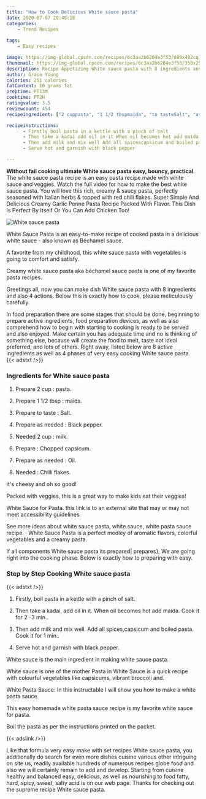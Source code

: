 ```yaml
---
title: "How to Cook Delicious White sauce pasta"
date: 2020-07-07 20:48:18
categories:
    - Trend Recipes
    
tags:
    - Easy recipes

image: https://img-global.cpcdn.com/recipes/6c3aa2b6204e3f53/680x482cq70/white-sauce-pasta-recipe-main-photo.jpg
thumbnail: https://img-global.cpcdn.com/recipes/6c3aa2b6204e3f53/350x250cq70/white-sauce-pasta-recipe-main-photo.jpg
description: Recipe Appetizing White sauce pasta with 8 ingredients and 4 stages of easy cooking.
author: Grace Young
calories: 251 calories
fatContent: 10 grams fat
preptime: PT13M
cooktime: PT2H
ratingvalue: 3.5
reviewcount: 454
recipeingredient: ["2 cuppasta", "1 1/2 tbspmaida", "to tasteSalt", "as neededBlack pepper", "2 cupmilk", "Chopped capsicum", "as neededOil", "Chilli flakes"]

recipeinstructions: 
      - Firstly boil pasta in a kettle with a pinch of salt 
      - Then take a kadai add oil in it When oil becomes hot add maida Cook it for 2 3 min 
      - Then add milk and mix well Add all spicescapsicum and boiled pasta Cook it for 1 min 
      - Serve hot and garnish with black pepper

---
```




**Without fail cooking ultimate White sauce pasta easy, bouncy, practical**. The white sauce pasta recipe is an easy pasta recipe made with white sauce and veggies. Watch the full video for how to make the best white sauce pasta. You will love this rich, creamy &amp; saucy pasta, perfectly seasoned with Italian herbs &amp; topped with red chili flakes. Super Simple And Delicious Creamy Garlic Penne Pasta Recipe Packed With Flavor. This Dish Is Perfect By Itself Or You Can Add Chicken Too!


![White sauce pasta](https://img-global.cpcdn.com/recipes/6c3aa2b6204e3f53/680x482cq70/white-sauce-pasta-recipe-main-photo.jpg "White sauce pasta")



White Sauce Pasta is an easy-to-make recipe of cooked pasta in a delicious white sauce - also known as Béchamel sauce.

A favorite from my childhood, this white sauce pasta with vegetables is going to comfort and satisfy.

Creamy white sauce pasta aka béchamel sauce pasta is one of my favorite pasta recipes.


Greetings all, now you can make dish White sauce pasta with 8 ingredients and also 4 actions. Below this is exactly how to cook, please meticulously carefully.

In food preparation there are some stages that should be done, beginning to prepare active ingredients, food preparation devices, as well as also comprehend how to begin with starting to cooking is ready to be served and also enjoyed. Make certain you has adequate time and no is thinking of something else, because will create the food to melt, taste not ideal preferred, and lots of others. Right away, listed below are 8 active ingredients as well as 4 phases of very easy cooking White sauce pasta.
{{< adstxt />}}

### Ingredients for White sauce pasta


1. Prepare 2 cup : pasta.

1. Prepare 1 1/2 tbsp : maida.

1. Prepare to taste : Salt.

1. Prepare as needed : Black pepper.

1. Needed 2 cup : milk.

1. Prepare  : Chopped capsicum.

1. Prepare as needed : Oil.

1. Needed  : Chilli flakes.


It&#39;s cheesy and oh so good!

Packed with veggies, this is a great way to make kids eat their veggies!

White Sauce for Pasta. this link is to an external site that may or may not meet accessibility guidelines.

See more ideas about white sauce pasta, white sauce, white pasta sauce recipe. · White Sauce Pasta is a perfect medley of aromatic flavors, colorful vegetables and a creamy pasta.


If all components White sauce pasta its prepared| prepares}, We are going right into the cooking phase. Below is exactly how to preparing with easy.

### Step by Step Cooking White sauce pasta

{{< adstxt />}}


1. Firstly, boil pasta in a kettle with a pinch of salt.



1. Then take a kadai, add oil in it. When oil becomes hot add maida. Cook it for 2 -3 min..



1. Then add milk and mix well. Add all spices,capsicum and boiled pasta. Cook it for 1 min..



1. Serve hot and garnish with black pepper.




White sauce is the main ingredient in making white sauce pasta.

White sauce is one of the mother Pasta in White Sauce is a quick recipe with colourful vegetables like capsicums, vibrant broccoli and.

White Pasta Sauce: In this instructable I will show you how to make a white pasta sauce.

This easy homemade white pasta sauce recipe is my favorite white sauce for pasta.

Boil the pasta as per the instructions printed on the packet.


{{< adslink />}}

Like that formula very easy make with set recipes White sauce pasta, you additionally do search for even more dishes cuisine various other intriguing on site us, readily available hundreds of numerous recipes globe food and also we will certainly remain to add and develop. Starting from cuisine healthy and balanced easy, delicious, as well as nourishing to food fatty, hard, spicy, sweet, salty acid is on our web page. Thanks for checking out the supreme recipe White sauce pasta.
